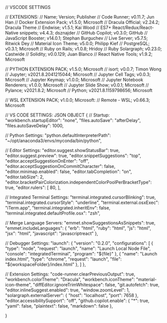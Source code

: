 // VSCODE SETTINGS

// EXTENSIONS:
// Name; Version; Publisher
  // Code Runner; v0.11.7; Jun Han
  // Docker Extension Pack; v1.5.0; Microsoft
  // Dracula Official; v2.24.2; Dracula Theme
  // Endwise; v1.5.1; Kai Wood
  // ES7+ React/Redux/React-Native snippets; v4.4.3; dsznajder
  // GitHub Copilot; v0.3.0; GitHub
  // JavaScript Booster; v14.0.1; Stephan Burguchev
  // Live Server; v5.7.5; Ritwick Dey
  // Material Icon Theme; v5.0.0; Philipp Kief
  // PostgreSQL; v0.3.1; Microsoft
  // Ruby on Rails; v1.0.8; Hridoy
  // Ruby Solargraph; v0.23.0; Castwide
  // Solidity; v0.0.129; Juan Blanco
  // React Native Tools; v1.9.2; Microsoft

// PYTHON EXTENSION PACK; v1.5.0; Microsoft
  // isort; v0.0.7; Timon Wong
  // Jupyter; v2021.8.2041215044; Microsoft
  // Jupyter Cell Tags; v0.0.3; Microsoft
  // Jupyter Keymap; v1.0.0; Microsoft
  // Jupyter Notebook Renderers; v1.0.0; Microsoft
  // Jupyter Slide Show; v0.0.1; Microsoft
  // Pylance; v2021.8.2; Microsoft
  // Python; v2021.8.1159798656; Microsoft

// WSL EXTENSION PACK; v1.0.0; Microsoft:
  // Remote - WSL; v0.66.3; Microsoft

// VS CODE SETTINGS: JSON OBJECT
{
  // Startup:
  "workbench.startupEditor": "none",
  "files.autoSave": "afterDelay",
  "files.autoSaveDelay": 1000,

  // Python Settings:
  "python.defaultInterpreterPath": "~/opt/anaconda3/envs/myconda/bin/python",

  // Editor Settings:
  "editor.suggest.showStatusBar": true,
  "editor.suggest.preview": true,
  "editor.snippetSuggestions": "top", 
  "editor.acceptSuggestionOnEnter": "off",
  "editor.acceptSuggestionOnCommitCharacter": false,
  "editor.minimap.enabled": false,
  "editor.tabCompletion": "on",
  "editor.tabSize": 2,
  "editor.bracketPairColorization.independentColorPoolPerBracketType": true,
  "editor.rulers": [
    80,
  ],

  // Integrated Terminal Settings:
  "terminal.integrated.cursorBlinking": true,
  "terminal.integrated.cursorStyle": "underline",
  "terminal.external.osxExec": "iTerm.app",
  "terminal.integrated.inheritEnv": false,
  "terminal.integrated.defaultProfile.osx": "zsh",

  // Merge Language Servers:
  "emmet.showSuggestionsAsSnippets": true,
  "emmet.includeLanguages": {
    "erb": "html",
    "ruby": "html",
    "js": "html",
    "jsx": "html",
    "javascript": "javascriptreact"
  },

  // Debugger Settings:
  "launch": {
    "version": "0.2.0",
    "configurations": [
      {
        "type": "node",
        "request": "launch",
        "name": "Launch Local Node File",
        "console": "integratedTerminal",
        "program": "${file}"
      },
      {
        "name": "Launch index.html",
        "type": "chrome",
        "request": "launch",
        "file": "${workspaceFolder}/index.html"
      },
    ]
  },
      
  // Extension Settings:
  "code-runner.clearPreviousOutput": true,
  "workbench.colorTheme": "Dracula",
  "workbench.iconTheme": "material-icon-theme",
  "diffEditor.ignoreTrimWhitespace": false,
  "git.autofetch": true,
  "editor.inlineSuggest.enabled": true,
  "window.zoomLevel": 1,
  "solargraph.externalServer": {
    "host": "localhost",
    "port": 7658
  },
  "editor.accessibilitySupport": "off",
  "github.copilot.enable": {
    "*": true,
    "yaml": false,
    "plaintext": false,
    "markdown": false
  },
  

}

